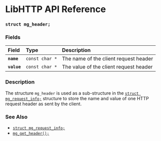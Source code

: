# LibHTTP API Reference

### `struct mg_header;`

### Fields

| Field | Type | Description |
| :--- | :--- | :--- |
|**`name`**|`const char *`| The name of the client request header |
|**`value`**|`const char *`| The value of the client request header |

### Description

The structure `mg_header` is used as a sub-structure in the [`struct mg_request_info;`](mg_request_info.md) structure to store the name and value of one HTTP request header as sent by the client.

### See Also

* [`struct mg_request_info;`](mg_request_info.md)
* [`mg_get_header();`](mg_get_header.md)
